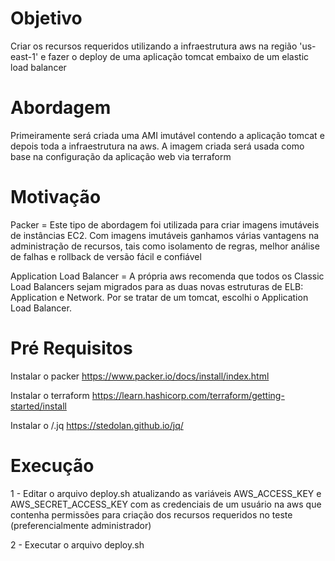 # Objetivo
Criar os recursos requeridos utilizando a infraestrutura aws na região 'us-east-1' e fazer o deploy de uma aplicação tomcat embaixo de um elastic load balancer

# Abordagem
Primeiramente será criada uma AMI imutável contendo a aplicação tomcat e depois toda a infraestrutura na aws. A imagem criada será usada como base na configuração da aplicação web via terraform

# Motivação
Packer = Este tipo de abordagem foi utilizada para criar imagens imutáveis de instâncias EC2. Com imagens imutáveis ganhamos várias vantagens na administração de recursos, tais como isolamento de regras, melhor análise de falhas e rollback de versão fácil e confiável

Application Load Balancer = A própria aws recomenda que todos os Classic Load Balancers sejam migrados para as duas novas estruturas de ELB: Application e Network. Por se tratar de um tomcat, escolhi o Application Load Balancer.

# Pré Requisitos
Instalar o packer
https://www.packer.io/docs/install/index.html

Instalar o terraform
https://learn.hashicorp.com/terraform/getting-started/install

Instalar o /.jq
https://stedolan.github.io/jq/

# Execução
<p>1 - Editar o arquivo deploy.sh atualizando as variáveis AWS_ACCESS_KEY e AWS_SECRET_ACCESS_KEY com as credenciais de um usuário na aws que contenha permissões para criação dos recursos requeridos no teste (preferencialmente administrador)</p>
<p>2 - Executar o arquivo deploy.sh</p>